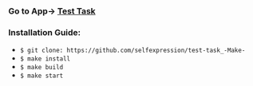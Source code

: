 ### Go to App-> [Test Task]()

### Installation Guide:

* ```$ git clone: https://github.com/selfexpression/test-task_-Make-```
* ```$ make install```
* ```$ make build```
* ```$ make start```